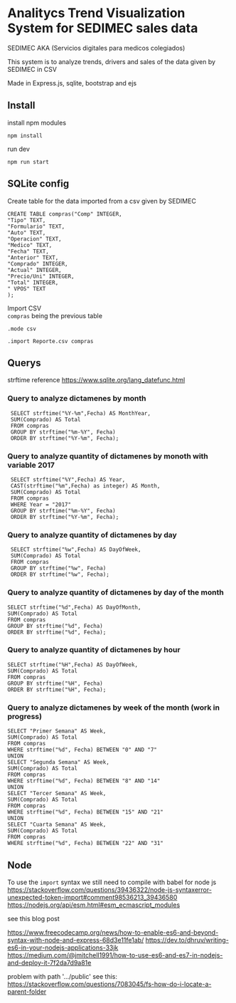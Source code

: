 # Analitycs Trend Visualization System for SEDIMEC sales data
SEDIMEC AKA (Servicios digitales para medicos colegiados)

This system is to analyze trends, drivers and sales of the data given by SEDIMEC in CSV

Made in Express.js, sqlite, bootstrap and ejs

## Install
install npm modules
```
npm install
```
run dev
```
npm run start
```


## SQLite config
Create table for the data imported from a csv given by SEDIMEC

```
CREATE TABLE compras("Comp" INTEGER,
"Tipo" TEXT,
"Formulario" TEXT,
"Auto" TEXT,
"Operacion" TEXT,
"Medico" TEXT,
"Fecha" TEXT,
"Anterior" TEXT,
"Comprado" INTEGER,
"Actual" INTEGER,
"Precio/Uni" INTEGER,
"Total" INTEGER,
" VPOS" TEXT
);
```

Import CSV  
`compras` being the previous table

```
.mode csv
```
```
.import Reporte.csv compras
```

## Querys
strftime reference
https://www.sqlite.org/lang_datefunc.html

 ### Query to analyze dictamenes by month
 ```
  SELECT strftime("%Y-%m",Fecha) AS MonthYear,
  SUM(Comprado) AS Total
  FROM compras
  GROUP BY strftime("%m-%Y", Fecha) 
  ORDER BY strftime("%Y-%m", Fecha);
 ```
 ### Query to analyze quantity of dictamenes by monoth with variable 2017
 ```
  SELECT strftime("%Y",Fecha) AS Year,
  CAST(strftime("%m",Fecha) as integer) AS Month,
  SUM(Comprado) AS Total
  FROM compras
  WHERE Year = "2017"
  GROUP BY strftime("%m-%Y", Fecha) 
  ORDER BY strftime("%Y-%m", Fecha);
 ```

 ### Query to analyze quantity of dictamenes by day
 ```
  SELECT strftime("%w",Fecha) AS DayOfWeek,
  SUM(Comprado) AS Total
  FROM compras
  GROUP BY strftime("%w", Fecha) 
  ORDER BY strftime("%w", Fecha);
 ```

 ### Query to analyze quantity of dictamenes by day of the month
  ```
  SELECT strftime("%d",Fecha) AS DayOfMonth,
  SUM(Comprado) AS Total
  FROM compras
  GROUP BY strftime("%d", Fecha) 
  ORDER BY strftime("%d", Fecha);
 ```

 ### Query to analyze quantity of dictamenes by hour
  ```
  SELECT strftime("%H",Fecha) AS DayOfWeek,
  SUM(Comprado) AS Total
  FROM compras
  GROUP BY strftime("%H", Fecha) 
  ORDER BY strftime("%H", Fecha);
 ```

 ### Query to analyze dictamenes by week of the month (work in progress)

```
SELECT "Primer Semana" AS Week,
SUM(Comprado) AS Total
FROM compras
WHERE strftime("%d", Fecha) BETWEEN "0" AND "7"
UNION
SELECT "Segunda Semana" AS Week,
SUM(Comprado) AS Total
FROM compras
WHERE strftime("%d", Fecha) BETWEEN "8" AND "14"
UNION
SELECT "Tercer Semana" AS Week,
SUM(Comprado) AS Total
FROM compras
WHERE strftime("%d", Fecha) BETWEEN "15" AND "21"
UNION
SELECT "Cuarta Semana" AS Week,
SUM(Comprado) AS Total
FROM compras
WHERE strftime("%d", Fecha) BETWEEN "22" AND "31"
```
 ## Node
 To use the `import` syntax we still need to compile with babel for node js
 https://stackoverflow.com/questions/39436322/node-js-syntaxerror-unexpected-token-import#comment98536213_39436580
 https://nodejs.org/api/esm.html#esm_ecmascript_modules

 see this blog post
 
 https://www.freecodecamp.org/news/how-to-enable-es6-and-beyond-syntax-with-node-and-express-68d3e11fe1ab/ 
 https://dev.to/dhruv/writing-es6-in-your-nodejs-applications-33jk 
 https://medium.com/@jmitchell1991/how-to-use-es6-and-es7-in-nodejs-and-deploy-it-7f2da7d9a81e


 problem with path '.../public'
 see this: https://stackoverflow.com/questions/7083045/fs-how-do-i-locate-a-parent-folder